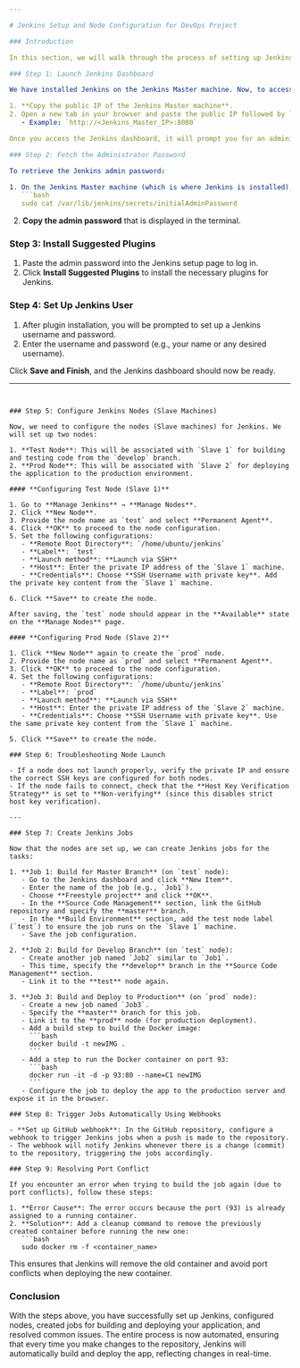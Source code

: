 ```yaml
---

# Jenkins Setup and Node Configuration for DevOps Project

### Introduction

In this section, we will walk through the process of setting up Jenkins on the Jenkins Master machine, configuring the necessary nodes (Slave Machines), and creating jobs for building and deploying the application.

### Step 1: Launch Jenkins Dashboard

We have installed Jenkins on the Jenkins Master machine. Now, to access the Jenkins dashboard:

1. **Copy the public IP of the Jenkins Master machine**.
2. Open a new tab in your browser and paste the public IP followed by `:8080` to access the Jenkins dashboard.
   - Example: `http://<Jenkins_Master_IP>:8080`

Once you access the Jenkins dashboard, it will prompt you for an administrator password.

### Step 2: Fetch the Administrator Password

To retrieve the Jenkins admin password:

1. On the Jenkins Master machine (which is where Jenkins is installed), run the following command:
   ```bash
   sudo cat /var/lib/jenkins/secrets/initialAdminPassword
   ```
2. **Copy the admin password** that is displayed in the terminal.

### Step 3: Install Suggested Plugins

1. Paste the admin password into the Jenkins setup page to log in.
2. Click **Install Suggested Plugins** to install the necessary plugins for Jenkins.

### Step 4: Set Up Jenkins User

1. After plugin installation, you will be prompted to set up a Jenkins username and password.
2. Enter the username and password (e.g., your name or any desired username).

Click **Save and Finish**, and the Jenkins dashboard should now be ready.

---
```


### Step 5: Configure Jenkins Nodes (Slave Machines)

Now, we need to configure the nodes (Slave machines) for Jenkins. We will set up two nodes:

1. **Test Node**: This will be associated with `Slave 1` for building and testing code from the `develop` branch.
2. **Prod Node**: This will be associated with `Slave 2` for deploying the application to the production environment.

#### **Configuring Test Node (Slave 1)**

1. Go to **Manage Jenkins** → **Manage Nodes**.
2. Click **New Node**.
3. Provide the node name as `test` and select **Permanent Agent**.
4. Click **OK** to proceed to the node configuration.
5. Set the following configurations:
   - **Remote Root Directory**: `/home/ubuntu/jenkins`
   - **Label**: `test`
   - **Launch method**: **Launch via SSH**
   - **Host**: Enter the private IP address of the `Slave 1` machine.
   - **Credentials**: Choose **SSH Username with private key**. Add the private key content from the `Slave 1` machine.
   
6. Click **Save** to create the node.

After saving, the `test` node should appear in the **Available** state on the **Manage Nodes** page.

#### **Configuring Prod Node (Slave 2)**

1. Click **New Node** again to create the `prod` node.
2. Provide the node name as `prod` and select **Permanent Agent**.
3. Click **OK** to proceed to the node configuration.
4. Set the following configurations:
   - **Remote Root Directory**: `/home/ubuntu/jenkins`
   - **Label**: `prod`
   - **Launch method**: **Launch via SSH**
   - **Host**: Enter the private IP address of the `Slave 2` machine.
   - **Credentials**: Choose **SSH Username with private key**. Use the same private key content from the `Slave 1` machine.
   
5. Click **Save** to create the node.

### Step 6: Troubleshooting Node Launch

- If a node does not launch properly, verify the private IP and ensure the correct SSH keys are configured for both nodes.
- If the node fails to connect, check that the **Host Key Verification Strategy** is set to **Non-verifying** (since this disables strict host key verification).

---

### Step 7: Create Jenkins Jobs

Now that the nodes are set up, we can create Jenkins jobs for the tasks:

1. **Job 1: Build for Master Branch** (on `test` node):
   - Go to the Jenkins dashboard and click **New Item**.
   - Enter the name of the job (e.g., `Job1`).
   - Choose **Freestyle project** and click **OK**.
   - In the **Source Code Management** section, link the GitHub repository and specify the **master** branch.
   - In the **Build Environment** section, add the test node label (`test`) to ensure the job runs on the `Slave 1` machine.
   - Save the job configuration.

2. **Job 2: Build for Develop Branch** (on `test` node):
   - Create another job named `Job2` similar to `Job1`.
   - This time, specify the **develop** branch in the **Source Code Management** section.
   - Link it to the **test** node again.

3. **Job 3: Build and Deploy to Production** (on `prod` node):
   - Create a new job named `Job3`.
   - Specify the **master** branch for this job.
   - Link it to the **prod** node (for production deployment).
   - Add a build step to build the Docker image:
     ```bash
     docker build -t newIMG .
     ```
   - Add a step to run the Docker container on port 93:
     ```bash
     docker run -it -d -p 93:80 --name=C1 newIMG
     ```
   - Configure the job to deploy the app to the production server and expose it in the browser.

### Step 8: Trigger Jobs Automatically Using Webhooks

- **Set up GitHub webhook**: In the GitHub repository, configure a webhook to trigger Jenkins jobs when a push is made to the repository.
- The webhook will notify Jenkins whenever there is a change (commit) to the repository, triggering the jobs accordingly.

### Step 9: Resolving Port Conflict

If you encounter an error when trying to build the job again (due to port conflicts), follow these steps:

1. **Error Cause**: The error occurs because the port (93) is already assigned to a running container.
2. **Solution**: Add a cleanup command to remove the previously created container before running the new one:
   ```bash
   sudo docker rm -f <container_name>
   ```

This ensures that Jenkins will remove the old container and avoid port conflicts when deploying the new container.

### Conclusion

With the steps above, you have successfully set up Jenkins, configured nodes, created jobs for building and deploying your application, and resolved common issues. The entire process is now automated, ensuring that every time you make changes to the repository, Jenkins will automatically build and deploy the app, reflecting changes in real-time.
